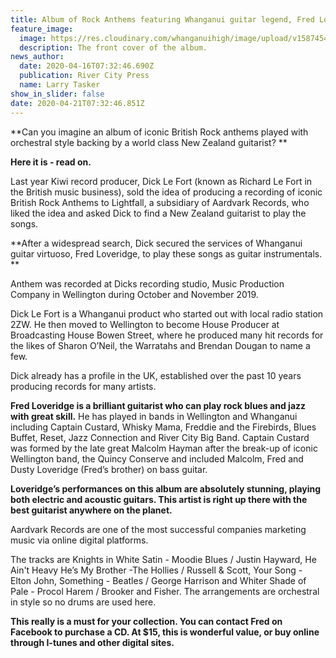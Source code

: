 ```yaml
---
title: Album of Rock Anthems featuring Whanganui guitar legend, Fred Loveridge
feature_image:
  image: https://res.cloudinary.com/whanganuihigh/image/upload/v1587454627/News/Fred_Loveridge._RCP_16.4.20.jpg
  description: The front cover of the album.
news_author:
  date: 2020-04-16T07:32:46.690Z
  publication: River City Press
  name: Larry Tasker
show_in_slider: false
date: 2020-04-21T07:32:46.851Z
---
```

**Can you imagine an album of iconic British Rock anthems played with orchestral style backing by a world class New Zealand guitarist?**

**Here it is - read on.**

Last year Kiwi record producer, Dick Le Fort (known as Richard Le Fort in the British music business), sold the idea of producing a recording of iconic British Rock Anthems to Lightfall, a subsidiary of Aardvark Records, who liked the idea and asked Dick to find a New Zealand guitarist to play the songs.

**After a widespread search, Dick secured the services of Whanganui guitar virtuoso, Fred Loveridge, to play these songs as guitar instrumentals.**

Anthem was recorded at Dicks recording studio, Music Production Company in Wellington during October and November 2019.

Dick Le Fort is a Whanganui product who started out with local radio station 2ZW. He then moved to Wellington to become House Producer at Broadcasting House Bowen Street, where he produced many hit records for the likes of Sharon O’Neil, the Warratahs and Brendan Dougan to name a few.

Dick already has a profile in the UK, established over the past 10 years producing records for many artists.

**Fred Loveridge is a brilliant guitarist who can play rock blues and jazz with great skill.** He has played in bands in Wellington and Whanganui including Captain Custard, Whisky Mama, Freddie and the Firebirds, Blues Buffet, Reset, Jazz Connection and River City Big Band. Captain Custard was formed by the late great Malcolm Hayman after the break-up of iconic Wellington band, the Quincy Conserve and included Malcolm, Fred and Dusty Loveridge (Fred’s brother) on bass guitar.

**Loveridge’s performances on this album are absolutely stunning, playing both electric and acoustic guitars. This artist is right up there with the best guitarist anywhere on the planet.**

Aardvark Records are one of the most successful companies marketing music via online digital platforms.

The tracks are Knights in White Satin - Moodie Blues / Justin Hayward, He Ain't Heavy He’s My Brother -The Hollies / Russell & Scott, Your Song - Elton John, Something - Beatles / George Harrison and Whiter Shade of Pale - Procol Harem / Brooker and Fisher. The arrangements are orchestral in style so no drums are used here.

**This really is a must for your collection. You can contact Fred on Facebook to purchase a CD. At $15, this is wonderful value, or buy online through I-tunes and other digital sites.**